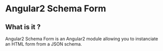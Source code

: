 # Angular2 Schema Form

## What is it ?
Angular2 Schema Form is an Angular2 module allowing you to instanciate an HTML form from a JSON schema.

